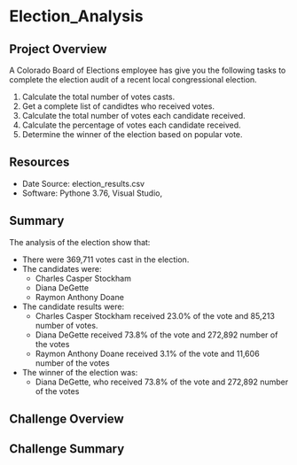 # Election_Analysis

## Project Overview 
A Colorado Board of Elections employee has give you the following tasks to complete the election audit of a recent local congressional election.

  1. Calculate the total number of votes casts.
  2. Get a complete list of candidtes who received votes. 
  3. Calculate the total number of votes each candidate received.
  4. Calculate the percentage of votes each candidate received.
  5. Determine the winner of the election based on popular vote.
  
## Resources 
 - Date Source: election_results.csv
 - Software: Pythone 3.76, Visual Studio, 

## Summary
The analysis of the election show that: 
  - There were 369,711 votes cast in the election.
  - The candidates were:
      - Charles Casper Stockham
      - Diana DeGette
      - Raymon Anthony Doane
  - The candidate results were:
      - Charles Casper Stockham received 23.0% of the vote and 85,213 number of votes.
      - Diana DeGette received 73.8% of the vote and 272,892 number of the votes 
      - Raymon Anthony Doane received 3.1% of the vote and 11,606 number of the votes
  - The winner of the election was: 
      - Diana DeGette, who received 73.8% of the vote and 272,892 number of the votes 

## Challenge Overview

## Challenge Summary
